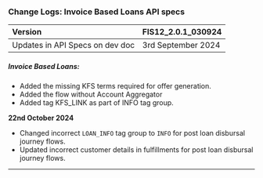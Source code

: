 ### Change Logs:  Invoice Based Loans API specs

| Version                         | FIS12_2.0.1_030924 |
| :------------------------------ | :----------------- |
| Updates in API Specs on dev doc | 3rd September 2024      |

##### Invoice Based Loans:

- Added the missing KFS terms required for offer generation.
- Added the flow without Account Aggregator
- Added tag KFS_LINK as part of INFO tag group.


****22nd October 2024****
- Changed incorrect `LOAN_INFO` tag group to `INFO` for post loan disbursal journey flows.
- Updated incorrect customer details in fulfillments for post loan disbursal journey flows.

---

#####
